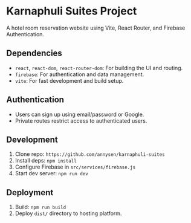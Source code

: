 # Karnaphuli Suites Project

A hotel room reservation website using Vite, React Router, and Firebase Authentication.

## Dependencies

- `react`, `react-dom`, `react-router-dom`: For building the UI and routing.
- `firebase`: For authentication and data management.
- `vite`: For fast development and build setup.

## Authentication

- Users can sign up using email/password or Google.
- Private routes restrict access to authenticated users.

## Development

1. Clone repo: `https://github.com/annysen/karnaphuli-suites`
2. Install deps: `npm install`
3. Configure Firebase in `src/services/firebase.js`
4. Start dev server: `npm run dev`

## Deployment

1. Build: `npm run build`
2. Deploy `dist/` directory to hosting platform.

